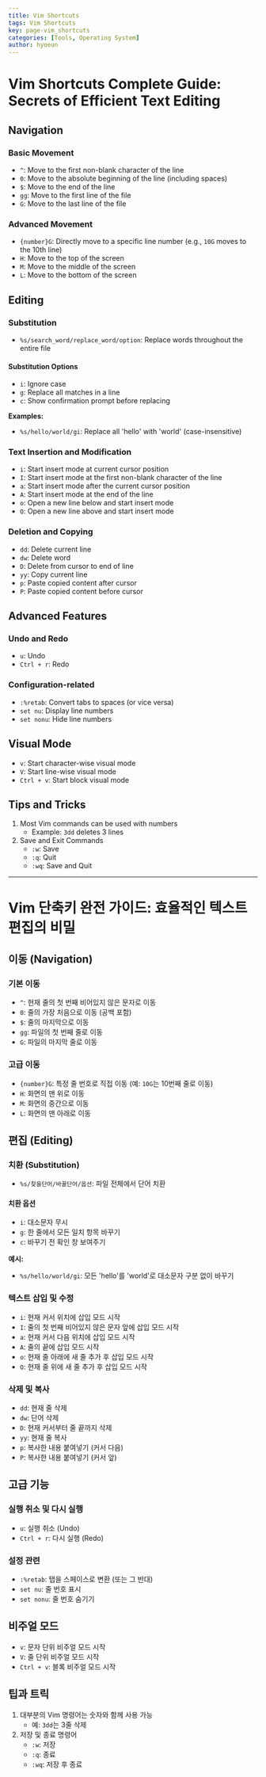 ```yaml
---
title: Vim Shortcuts
tags: Vim Shortcuts
key: page-vim_shortcuts
categories: [Tools, Operating System]
author: hyoeun
---
```


# Vim Shortcuts Complete Guide: Secrets of Efficient Text Editing

## Navigation

### Basic Movement
- `^`: Move to the first non-blank character of the line
- `0`: Move to the absolute beginning of the line (including spaces)
- `$`: Move to the end of the line
- `gg`: Move to the first line of the file
- `G`: Move to the last line of the file

### Advanced Movement
- `{number}G`: Directly move to a specific line number (e.g., `10G` moves to the 10th line)
- `H`: Move to the top of the screen
- `M`: Move to the middle of the screen
- `L`: Move to the bottom of the screen

## Editing

### Substitution
- `%s/search_word/replace_word/option`: Replace words throughout the entire file

#### Substitution Options
- `i`: Ignore case
- `g`: Replace all matches in a line
- `c`: Show confirmation prompt before replacing

**Examples:**
- `%s/hello/world/gi`: Replace all 'hello' with 'world' (case-insensitive)

### Text Insertion and Modification
- `i`: Start insert mode at current cursor position
- `I`: Start insert mode at the first non-blank character of the line
- `a`: Start insert mode after the current cursor position
- `A`: Start insert mode at the end of the line
- `o`: Open a new line below and start insert mode
- `O`: Open a new line above and start insert mode

### Deletion and Copying
- `dd`: Delete current line
- `dw`: Delete word
- `D`: Delete from cursor to end of line
- `yy`: Copy current line
- `p`: Paste copied content after cursor
- `P`: Paste copied content before cursor

## Advanced Features

### Undo and Redo
- `u`: Undo
- `Ctrl + r`: Redo

### Configuration-related
- `:%retab`: Convert tabs to spaces (or vice versa)
- `set nu`: Display line numbers
- `set nonu`: Hide line numbers

## Visual Mode
- `v`: Start character-wise visual mode
- `V`: Start line-wise visual mode
- `Ctrl + v`: Start block visual mode

## Tips and Tricks
1. Most Vim commands can be used with numbers 
   - Example: `3dd` deletes 3 lines
2. Save and Exit Commands
   - `:w`: Save
   - `:q`: Quit
   - `:wq`: Save and Quit

---

# Vim 단축키 완전 가이드: 효율적인 텍스트 편집의 비밀

## 이동 (Navigation)

### 기본 이동
- `^`: 현재 줄의 첫 번째 비어있지 않은 문자로 이동
- `0`: 줄의 가장 처음으로 이동 (공백 포함)
- `$`: 줄의 마지막으로 이동
- `gg`: 파일의 첫 번째 줄로 이동
- `G`: 파일의 마지막 줄로 이동

### 고급 이동
- `{number}G`: 특정 줄 번호로 직접 이동 (예: `10G`는 10번째 줄로 이동)
- `H`: 화면의 맨 위로 이동
- `M`: 화면의 중간으로 이동
- `L`: 화면의 맨 아래로 이동

## 편집 (Editing)

### 치환 (Substitution)
- `%s/찾을단어/바꿀단어/옵션`: 파일 전체에서 단어 치환

#### 치환 옵션
- `i`: 대소문자 무시
- `g`: 한 줄에서 모든 일치 항목 바꾸기
- `c`: 바꾸기 전 확인 창 보여주기

**예시:**
- `%s/hello/world/gi`: 모든 'hello'를 'world'로 대소문자 구분 없이 바꾸기

### 텍스트 삽입 및 수정
- `i`: 현재 커서 위치에 삽입 모드 시작
- `I`: 줄의 첫 번째 비어있지 않은 문자 앞에 삽입 모드 시작
- `a`: 현재 커서 다음 위치에 삽입 모드 시작
- `A`: 줄의 끝에 삽입 모드 시작
- `o`: 현재 줄 아래에 새 줄 추가 후 삽입 모드 시작
- `O`: 현재 줄 위에 새 줄 추가 후 삽입 모드 시작

### 삭제 및 복사
- `dd`: 현재 줄 삭제
- `dw`: 단어 삭제
- `D`: 현재 커서부터 줄 끝까지 삭제
- `yy`: 현재 줄 복사
- `p`: 복사한 내용 붙여넣기 (커서 다음)
- `P`: 복사한 내용 붙여넣기 (커서 앞)

## 고급 기능

### 실행 취소 및 다시 실행
- `u`: 실행 취소 (Undo)
- `Ctrl + r`: 다시 실행 (Redo)

### 설정 관련
- `:%retab`: 탭을 스페이스로 변환 (또는 그 반대)
- `set nu`: 줄 번호 표시
- `set nonu`: 줄 번호 숨기기

## 비주얼 모드
- `v`: 문자 단위 비주얼 모드 시작
- `V`: 줄 단위 비주얼 모드 시작
- `Ctrl + v`: 블록 비주얼 모드 시작

## 팁과 트릭
1. 대부분의 Vim 명령어는 숫자와 함께 사용 가능 
   - 예: `3dd`는 3줄 삭제
2. 저장 및 종료 명령어
   - `:w`: 저장
   - `:q`: 종료
   - `:wq`: 저장 후 종료